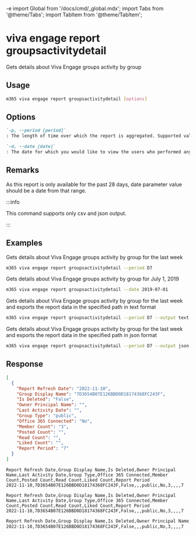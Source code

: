 -e <!-- DISCLAIMER: All secrets, passwords, and sensitive values in this document are examples only and not real credentials. -->
import Global from '/docs/cmd/_global.mdx';
import Tabs from '@theme/Tabs';
import TabItem from '@theme/TabItem';

# viva engage report groupsactivitydetail

Gets details about Viva Engage groups activity by group

## Usage

```sh
m365 viva engage report groupsactivitydetail [options]
```

## Options

```md definition-list
`-p, --period [period]`
: The length of time over which the report is aggregated. Supported values `D7`, `D30`, `D90`, `D180`.

`-d, --date [date]`
: The date for which you would like to view the users who performed any activity. Supported date format is `YYYY-MM-DD`.
```

<Global />

## Remarks

As this report is only available for the past 28 days, date parameter value should be a date from that range.

:::info

This command supports only csv and json output.

:::

## Examples

Gets details about Viva Engage groups activity by group for the last week

```sh
m365 viva engage report groupsactivitydetail --period D7
```

Gets details about Viva Engage groups activity by group for July 1, 2019

```sh
m365 viva engage report groupsactivitydetail --date 2019-07-01
```

Gets details about Viva Engage groups activity by group for the last week and exports the report data in the specified path in text format

```sh
m365 viva engage report groupsactivitydetail --period D7 --output text > "groupsactivitydetail.txt"
```

Gets details about Viva Engage groups activity by group for the last week and exports the report data in the specified path in json format

```sh
m365 viva engage report groupsactivitydetail --period D7 --output json > "groupsactivitydetail.json"
```

## Response

<Tabs>
  <TabItem value="JSON">

  ```json
  [
    {
      "Report Refresh Date": "2022-11-10",
      "Group Display Name": "7D3654B07E126BBD0D18174368FC243F",
      "Is Deleted": "False",
      "Owner Principal Name": "",
      "Last Activity Date": "",
      "Group Type": "public",
      "Office 365 Connected": "No",
      "Member Count": "3",
      "Posted Count": "",
      "Read Count": "",
      "Liked Count": "",
      "Report Period": "7"
    }
  ]
  ```

  </TabItem>
  <TabItem value="Text">

  ```text
  Report Refresh Date,Group Display Name,Is Deleted,Owner Principal Name,Last Activity Date,Group Type,Office 365 Connected,Member Count,Posted Count,Read Count,Liked Count,Report Period
  2022-11-10,7D3654B07E126BBD0D18174368FC243F,False,,,public,No,3,,,,7
  ```

  </TabItem>
  <TabItem value="CSV">

  ```csv
  Report Refresh Date,Group Display Name,Is Deleted,Owner Principal Name,Last Activity Date,Group Type,Office 365 Connected,Member Count,Posted Count,Read Count,Liked Count,Report Period
  2022-11-10,7D3654B07E126BBD0D18174368FC243F,False,,,public,No,3,,,,7
  ```

  </TabItem>
  <TabItem value="Markdown">

  ```md
  Report Refresh Date,Group Display Name,Is Deleted,Owner Principal Name,Last Activity Date,Group Type,Office 365 Connected,Member Count,Posted Count,Read Count,Liked Count,Report Period
  2022-11-10,7D3654B07E126BBD0D18174368FC243F,False,,,public,No,3,,,,7
  ```

  </TabItem>
</Tabs>
